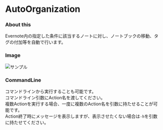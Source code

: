 ﻿AutoOrganization
================

### About this

Evernote内の指定した条件に該当するノートに対し、ノートブックの移動、タグの付加等を自動で行います。



### Image


![サンプル](https://raw.githubusercontent.com/wiki/the-takeo/AutoOrganization/Images/Sample01.JPG)

### CommandLine

コマンドラインから実行することも可能です。   
コマンドライン引数にAction名を渡してください。   
複数Actionを実行する場合、一度に複数のAction名を引数に持たせることが可能です。   
Action終了時にメッセージを表示しますが、表示させたくない場合は`-h`を引数に持たせてください。
